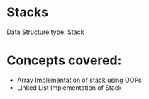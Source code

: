 # Stacks
Data Structure type: Stack

# Concepts covered:
- Array Implementation of stack using OOPs
- Linked List Implementation of Stack
